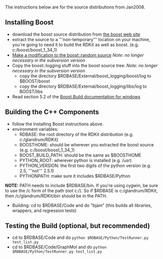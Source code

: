 The instructions below are for the source distributions from Jan2008.

## Installing Boost ##
  * download the boost source distribution from [the boost web site](http://www.boost.org)
  * extract the source to a '''non-temporary''' location on your machine, you're going to need it to build the RDKit as well as boost. (e.g. c:/boost/boost\_1\_34\_1)
  * [Make a modification to the boost::random source](http://sourceforge.net/mailarchive/forum.php?thread_name=60825b0f0612142119k383e61bah54c85e8ff60fca80%40mail.gmail.com&forum_name=rdkit-devel) _Note: no longer necessary in the subversion version_
  * Copy the boost::logging stuff into the boost source tree: _Note: no longer necessary in the subversion version_
    * copy the directory $RDBASE/External/boost\_logging/boost/log to $BOOST/boost
    * copy the directory $RDBASE/External/boost\_logging/libs/log to BOOST/libs
  * Read section 5.2 of the  [Boost.Build documentation for windows](http://www.boost.org/more/getting_started/windows.html#prepare-to-use-a-boost-library-binary)

## Building the C++ Components ##
  * follow the Installing Boost instructions above.
  * environment variables:
    * RDBASE: the root directory of the RDKit distribution (e.g. c:/glandrum/RDKit)
    * BOOSTHOME: should be wherever you extracted the boost source (e.g. c:/boost/boost\_1\_34\_1)
    * BOOST\_BUILD\_PATH: should be the same as $BOOSTHOME
    * PYTHON\_ROOT: wherever python is installed (e.g. /usr)
    * PYTHON\_VERSION: the first two digits of the python version (e.g. 2.5, '''not''' 2.5.1)
    * PYTHONPATH: make sure it includes $RDBASE/Python

**NOTE:** PATH needs to include $RDBASE/bin. If you're using cygwin, be sure to use the /c form of the path (not c:/). So if $RDBASE is c:/glandrum/RDKit, then /c/glandrum/RDKit/bin should be in the PATH.

  * Building: cd to $RDBASE/Code and do "bjam" (this builds all libraries, wrappers, and regression tests)

## Testing the Build (optional, but recommended) ##
  * cd to $RDBASE/Code and do `python $RDBASE/Python/TestRunner.py test_list.py`
  * cd to $RDBASE/Code/GraphMol and do `python $RDBASE/Python/TestRunner.py test_list.py`
